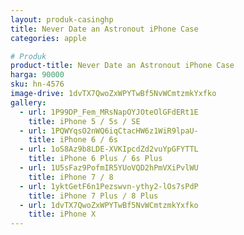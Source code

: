 ```yaml
---
layout: produk-casinghp
title: Never Date an Astronout iPhone Case
categories: apple

# Produk
product-title: Never Date an Astronout iPhone Case
harga: 90000
sku: hn-4576
image-drive: 1dvTX7QwoZxWPYTwBf5NvWCmtzmkYxfko
gallery:
  - url: 1P99DP_Fem_MRsNapOYJOteOlGFdERt1E
    title: iPhone 5 / 5s / SE
  - url: 1PQWYqsO2nWQ6iqCtacHW6z1WiR9lpaU-
    title: iPhone 6 / 6s
  - url: 1oS8Az9b8LDE-XVKIpcdZd2vuYpGFYTTL
    title: iPhone 6 Plus / 6s Plus
  - url: 1U5sFaz9PofmIR5YUoVQD2hPmVXiPvlWU
    title: iPhone 7 / 8
  - url: 1yktGetF6n1Pezswvn-ythy2-lOs7sPdP
    title: iPhone 7 Plus / 8 Plus
  - url: 1dvTX7QwoZxWPYTwBf5NvWCmtzmkYxfko
    title: iPhone X
---
```

